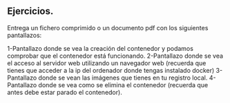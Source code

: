 ## Ejercicios.
Entrega un fichero comprimido o un documento pdf con los siguientes pantallazos:

1-Pantallazo donde se vea la creación del contenedor y podamos comprobar que el contenedor está funcionando.
2-Pantallazo donde se vea el acceso al servidor web utilizando un navegador web (recuerda que tienes que acceder a la ip del ordenador donde tengas instalado docker)
3-Pantallazo donde se vean las imágenes que tienes en tu registro local.
4-Pantallazo donde se vea como se elimina el contenedor (recuerda que antes debe estar parado el contenedor).
